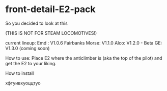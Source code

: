 # front-detail-E2-pack
So you decided to look at this

(THIS IS NOT FOR STEAM LOCOMOTIVES!)

current lineup: 
Emd : V1.0.6
Fairbanks Morse: V1.1.0
Alco: V1.2.0 - Beta
GE: V1.3.0 (coming soon)

How to use:
Place E2 where the anticlimber is (aka the top of the pilot) and get the E2 to your liking.

How to install


хфтуивхуоццтуо
